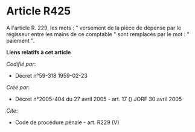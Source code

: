 # Article R425

A l'article R. 229, les mots : " versement de la pièce de dépense par le régisseur entre les mains de ce comptable " sont
remplacés par le mot : " paiement ".

**Liens relatifs à cet article**

_Codifié par_:

  - Décret n°59-318 1959-02-23

_Créé par_:

  - Décret n°2005-404 du 27 avril 2005 - art. 17 () JORF 30 avril 2005

_Cite_:

  - Code de procédure pénale - art. R229 (V)
